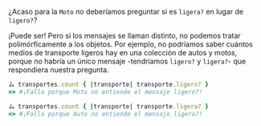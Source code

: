 ¿Acaso para la `Moto` no deberíamos preguntar si es `ligera?` en lugar de `ligero?`?

¡Puede ser! Pero si los mensajes se llaman distinto, no podemos tratar polimórficamente a los objetos. Por ejemplo, no podríamos saber cuántos medios de transporte ligeros hay en una colección de autos y motos, porque no habría un único mensaje -tendríamos `ligero?` y `ligera?`- que respondiera nuestra pregunta.

```ruby
ム transportes.count { |transporte| transporte.ligero? }
=> #¡Falla porque Moto no entiende el mensaje ligero?!

ム transportes.count { |transporte| transporte.ligera? }
=> #¡Falla porque Auto no entiende el mensaje ligera?!
```